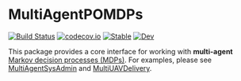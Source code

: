# MultiAgentPOMDPs

[![Build Status](https://github.com/JuliaPOMDP/MultiAgentPOMDPs.jl/workflows/CI/badge.svg)](https://github.com/JuliaPOMDP/MultiAgentPOMDPs.jl/actions)
[![codecov.io](http://codecov.io/github/JuliaPOMDP/MultiAgentPOMDPs.jl/coverage.svg?branch=master)](http://codecov.io/github/JuliaPOMDP/MultiAgentPOMDPs.jl?branch=master)
[![Stable](https://img.shields.io/badge/docs-stable-blue.svg)](https://JuliaPOMDP.github.io/MultiAgentPOMDPs.jl/stable)
[![Dev](https://img.shields.io/badge/docs-dev-blue.svg)](https://JuliaPOMDP.github.io/MultiAgentPOMDPs.jl/dev)

This package provides a core interface for working with **multi-agent** [Markov decision processes (MDPs)](https://en.wikipedia.org/wiki/Markov_decision_process). For examples, please see [MultiAgentSysAdmin](https://github.com/JuliaPOMDP/MultiAgentSysAdmin.jl) and [MultiUAVDelivery](https://github.com/JuliaPOMDP/MultiUAVDelivery.jl).

